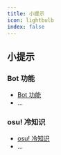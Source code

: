 ```yaml
---
title: 小提示
icon: lightbulb
index: false
---
```

## 小提示

### Bot 功能

- [Bot 功能](botFunction/botFunction.md)
- ...

### osu! 冷知识

- [osu! 冷知识](osuTrivia/osuTrivia.md)
- ...
